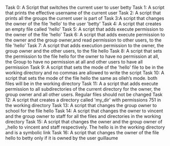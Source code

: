 Task 0: A Script that switches the current user to user betty
Task 1: A script that prints the effective username of the current user
Task 2: A script that prints all the groups the current user is part of
Task 3:A script that changes the owner of the file 'hello' to the user 'betty'
Task 4: A script that creates an empty file called 'hello'
Task 5: A script that adds execute permission to the owner of the file 'hello'
Task 6: A script that adds execute permission to the owner and the group owner,and read permission to other users, to the file 'hello'
Task 7: A script that adds execution permission to the owner, the group owner and the other users, to the file hello
Task 8: A script that sets the permission to the file hello for the owner to have no permission at all, the Group to have no permission at all and other users to have all permission
Task 9: A script that sets the mode of the 'hello' file to be in the working directory and no commas are allowed to write the script
Task 10: A script that sets the mode of the file hello the same as olleh’s mode. both files will be in the working directory
Task 11: A a script that adds execute permission to all subdirectories of the current directory for the owner, the group owner and all other users. Regular files should not be changed
Task 12: A script that creates a directory called 'my_dir' with permissions 751 in the working directory
Task 13: A script that changes the group owner to school for the file hello
Task 14: A script that changes the owner to vincent and the group owner to staff for all the files and directories in the working directory
Task 15: A script that changes the owner and the group owner of _hello to vincent and staff respectively. The hello is in the working directory and is a symbolic link
Task 16: A script that changes the owner of the file hello to betty only if it is owned by the user guillaume
